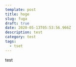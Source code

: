 ```yaml
---
template: post
title: hoge
slug: fuga
draft: true
date: 2020-05-13T05:53:56.966Z
description: test
category: test
tags:
  - tset
---
```

test